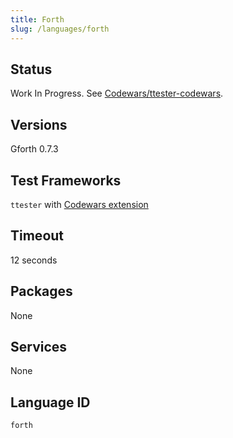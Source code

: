 ```yaml
---
title: Forth
slug: /languages/forth
---
```



## Status

Work In Progress. See [Codewars/ttester-codewars](https://github.com/Codewars/ttester-codewars).

## Versions

Gforth 0.7.3

## Test Frameworks

`ttester` with [Codewars extension](https://github.com/Codewars/ttester-codewars)

## Timeout

12 seconds

## Packages

None

## Services

None

## Language ID

`forth`

